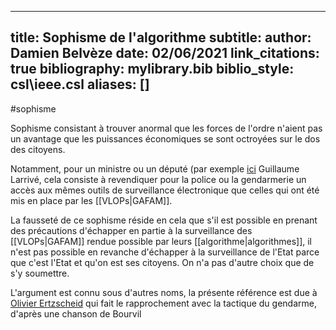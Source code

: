 
---
title: Sophisme de l'algorithme
subtitle:
author: Damien Belvèze
date: 02/06/2021
link_citations: true
bibliography: mylibrary.bib
biblio_style: csl\ieee.csl
aliases: []
---

#sophisme 

Sophisme consistant à trouver anormal que les forces de l'ordre n'aient pas un avantage que les puissances économiques se sont octroyées sur le dos des citoyens. 

Notamment, pour un ministre ou un député (par exemple [ici](https://twitter.com/LCP/status/1399758041445195780) Guillaume Larrivé, cela consiste à revendiquer pour la police ou la gendarmerie un accès aux mêmes outils de surveillance électronique que celles qui ont été mis en place par les [[VLOPs|GAFAM]]. 

La fausseté de ce sophisme réside en cela que s'il est possible en prenant des précautions d'échapper en partie à la surveillance des [[VLOPs|GAFAM]] rendue possible par leurs [[algorithme|algorithmes]], il n'est pas possible en revanche d'échapper à la surveillance de l'Etat parce que c'est l'Etat et qu'on est ses citoyens. On n'a pas d'autre choix que de s'y soumettre. 

L'argument est connu sous d'autres noms, la présente référence est due à [Olivier Ertzscheid](https://www.affordance.info/mon_weblog/2021/04/tactique-gendarme-technique-algorithme.html) qui fait le rapprochement avec la tactique du gendarme, d'après une chanson de Bourvil